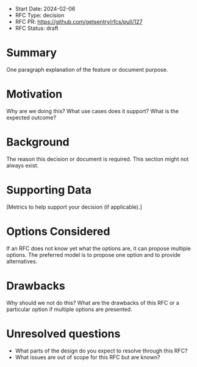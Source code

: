 - Start Date: 2024-02-06
- RFC Type: decision
- RFC PR: https://github.com/getsentry/rfcs/pull/127
- RFC Status: draft

# Summary

One paragraph explanation of the feature or document purpose.

# Motivation

Why are we doing this? What use cases does it support? What is the expected outcome?

# Background

The reason this decision or document is required. This section might not always exist.

# Supporting Data

[Metrics to help support your decision (if applicable).]

# Options Considered

If an RFC does not know yet what the options are, it can propose multiple options. The
preferred model is to propose one option and to provide alternatives.

# Drawbacks

Why should we not do this? What are the drawbacks of this RFC or a particular option if
multiple options are presented.

# Unresolved questions

- What parts of the design do you expect to resolve through this RFC?
- What issues are out of scope for this RFC but are known?

